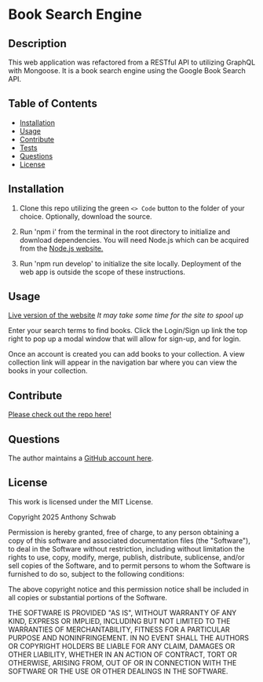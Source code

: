 # Book Search Engine

## Description

This web application was refactored from a RESTful API to utilizing GraphQL with Mongoose. It is a book search engine using the Google Book Search API.

## Table of Contents

- [Installation](#installation)
- [Usage](#usage)
- [Contribute](#contribute)
- [Tests](#tests)
- [Questions](#questions)
- [License](#license)

## Installation

1. Clone this repo utilizing the green `<> Code` button to the folder of your choice. Optionally, download the source.

2. Run 'npm i' from the terminal in the root directory to initialize and download dependencies. You will need Node.js which can be acquired from the [Node.js website.](https://nodejs.org)

5. Run 'npm run develop' to initialize the site locally. Deployment of the web app is outside the scope of these instructions.

## Usage

[Live version of the website](https://book-search-engine-6mqd.onrender.com/) *It may take some time for the site to spool up*

Enter your search terms to find books. Click the Login/Sign up link the top right to pop up a modal window that will allow for sign-up, and for login.

Once an account is created you can add books to your collection. A view collection link will appear in the navigation bar where you can view the books in your collection.


## Contribute

[Please check out the repo here!](https://github.com/ant-codes-42/book-search-engine)

## Questions

The author maintains a [GitHub account here](https://github.com/ant-codes-42).

## License

This work is licensed under the MIT License.

Copyright 2025 Anthony Schwab

Permission is hereby granted, free of charge, to any person obtaining a copy
of this software and associated documentation files (the "Software"), to deal
in the Software without restriction, including without limitation the rights
to use, copy, modify, merge, publish, distribute, sublicense, and/or sell
copies of the Software, and to permit persons to whom the Software is
furnished to do so, subject to the following conditions:

The above copyright notice and this permission notice shall be included in all
copies or substantial portions of the Software.

THE SOFTWARE IS PROVIDED "AS IS", WITHOUT WARRANTY OF ANY KIND,
EXPRESS OR IMPLIED, INCLUDING BUT NOT LIMITED TO THE WARRANTIES OF
MERCHANTABILITY, FITNESS FOR A PARTICULAR PURPOSE AND NONINFRINGEMENT.
IN NO EVENT SHALL THE AUTHORS OR COPYRIGHT HOLDERS BE LIABLE FOR ANY CLAIM,
DAMAGES OR OTHER LIABILITY, WHETHER IN AN ACTION OF CONTRACT, TORT OR
OTHERWISE, ARISING FROM, OUT OF OR IN CONNECTION WITH THE SOFTWARE OR THE USE
OR OTHER DEALINGS IN THE SOFTWARE.
